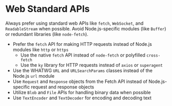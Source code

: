 # Web Standard APIs

Always prefer using standard web APIs like `fetch`, `WebSocket`, and `ReadableStream` when possible. Avoid Node.js-specific modules (like `Buffer`) or redundant libraries (like `node-fetch`).

- Prefer the `fetch` API for making HTTP requests instead of Node.js modules like `http` or `https`
  - Use the native `fetch` API instead of `node-fetch` or polyfilled `cross-fetch`
  - Use the `ky` library for HTTP requests instead of `axios` or `superagent`
- Use the WHATWG `URL` and `URLSearchParams` classes instead of the Node.js `url` module
- Use `Request` and `Response` objects from the Fetch API instead of Node.js-specific request and response objects
- Utilize `Blob` and `File` APIs for handling binary data when possible
- Use `TextEncoder` and `TextDecoder` for encoding and decoding text
